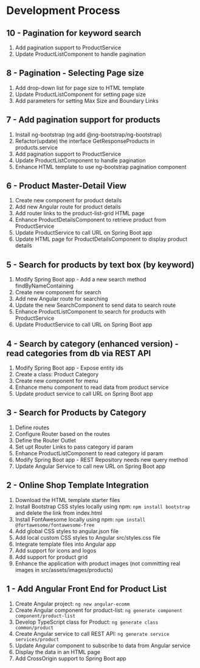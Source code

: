 Development Process
===================

10 - Pagination for keyword search
----------------------------------
1. Add pagination support to ProductService
2. Update ProductListComponent to handle pagination

8 - Pagination - Selecting Page size
------------------------------------
1. Add drop-down list for page size to HTML template
2. Update ProductListComponent for setting page size
3. Add parameters for setting Max Size and Boundary Links 

7 - Add pagination support for products
---------------------------------------
1. Install ng-bootstrap (ng add @ng-bootstrap/ng-bootstrap)
2. Refactor(update) the interface GetResponseProducts in products.service
3. Add pagination support to ProductService
4. Update ProductListComponent to handle pagination
5. Enhance HTML template to use ng-bootstrap pagination component

6 - Product Master-Detail View
------------------------------
1. Create new component for product details
2. Add new Angular route for product details
3. Add router links to the product-list-grid HTML page
4. Enhance ProductDetailsComponent to retrieve product from ProductService
5. Update ProductService to call URL on Spring Boot app
6. Update HTML page for ProductDetailsComponent to display product details

5 - Search for products by text box (by keyword)
------------------------------------------------
1. Modify Spring Boot app - Add a new search method findByNameContaining
2. Create new component for search
3. Add new Angular route for searching
4. Update the new SearchComponent to send data to search route
5. Enhance ProductListComponent to search for products with ProductService
6. Update ProductService to call URL on Spring Boot app

4 - Search by category (enhanced version) - read categories from db via REST API
--------------------------------------------------------------------------------
1. Modify Spring Boot app - Expose entity ids
2. Create a class: Product Category
3. Create new component for menu
4. Enhance menu component to read data from product service
5. Update product service to call URL on Spring Boot app

3 - Search for Products by Category
-----------------------------------
1. Define routes
2. Configure Router based on the routes
3. Define the Router Outlet
4. Set upt Router Links to pass category id param
5. Enhance ProductListComponent to read category id param
6. Modify Spring Boot app - REST Repository needs new query method
7. Update Angular Service to call new URL on Spring Boot app

2 - Online Shop Template Integration
------------------------------------
1. Download the HTML template starter files
2. Install Bootstrap CSS styles locally using npm: `npm install bootstrap` and delete the link from index.html
3. Install FontAwesome locally using npm: `npm install @fortawesome/fontawesome-free`
4. Add global CSS styles to angular.json file
5. Add local custom CSS styles to Angular src/styles.css file
6. Integrate template files into Angular app
7. Add support for icons and logos
8. Add support for product grid
9. Enhance the application with product images (not committing real images in src/assets/images/products)

1 - Add Angular Front End for Product List
------------------------------------------
1. Create Angular project: `ng new angular-ecomm`
2. Create Angular component for product-list: `ng generate component component/product-list`
3. Develop TypeScript class for Product: `ng generate class common/product`
4. Create Angular service to call REST API: `ng generate service services/product`
5. Update Angular component to subscribe to data from Angular service
6. Display the data in an HTML page
7. Add CrossOrigin support to Spring Boot app
